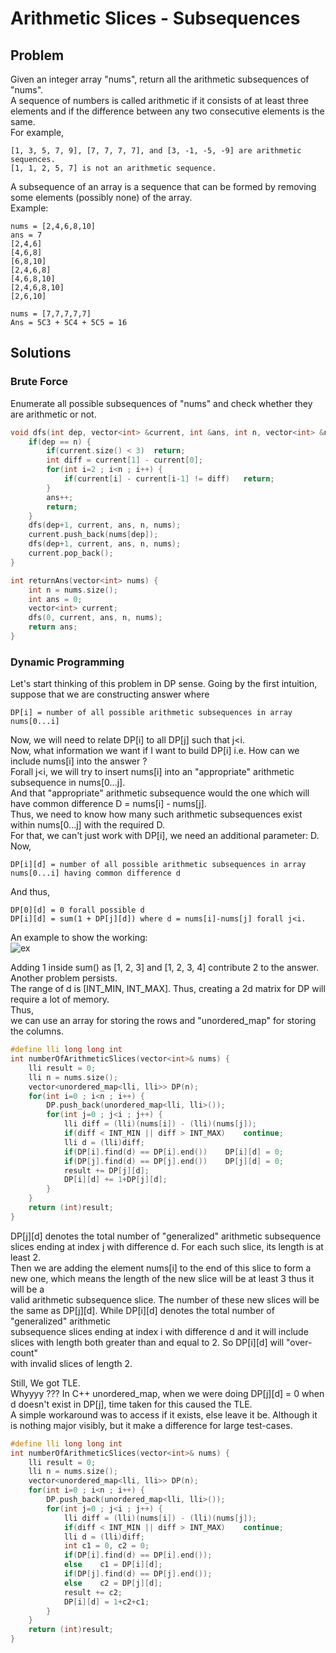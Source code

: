 # Arithmetic Slices - Subsequences
## Problem
Given an integer array "nums", return all the arithmetic subsequences of "nums".  
A sequence of numbers is called arithmetic if it consists of at least three elements and if the difference between any two consecutive elements is the same.  
For example,
```
[1, 3, 5, 7, 9], [7, 7, 7, 7], and [3, -1, -5, -9] are arithmetic sequences.  
[1, 1, 2, 5, 7] is not an arithmetic sequence.
```
A subsequence of an array is a sequence that can be formed by removing some elements (possibly none) of the array.  
Example:
```
nums = [2,4,6,8,10]
ans = 7
[2,4,6]
[4,6,8]
[6,8,10]
[2,4,6,8]
[4,6,8,10]
[2,4,6,8,10]
[2,6,10]

nums = [7,7,7,7,7]
Ans = 5C3 + 5C4 + 5C5 = 16
```
  
## Solutions
### Brute Force
Enumerate all possible subsequences of "nums" and check whether they are arithmetic or not.
```c++
void dfs(int dep, vector<int> &current, int &ans, int n, vector<int> &nums) {
    if(dep == n) {
        if(current.size() < 3)  return;
        int diff = current[1] - current[0];
        for(int i=2 ; i<n ; i++) {
            if(current[i] - current[i-1] != diff)   return;
        }
        ans++;
        return;
    }
    dfs(dep+1, current, ans, n, nums);
    current.push_back(nums[dep]);
    dfs(dep+1, current, ans, n, nums);
    current.pop_back();
}

int returnAns(vector<int> nums) {
    int n = nums.size();
    int ans = 0;
    vector<int> current;
    dfs(0, current, ans, n, nums);
    return ans;
}
```

### Dynamic Programming
Let's start thinking of this problem in DP sense. Going by the first intuition, suppose that we are constructing answer where
```
DP[i] = number of all possible arithmetic subsequences in array nums[0...i]
```
Now, we will need to relate DP[i] to all DP[j] such that j<i.  
Now, what information we want if I want to build DP[i] i.e. How can we include nums[i] into the answer ?  
Forall j<i, we will try to insert nums[i] into an "appropriate" arithmetic subsequence in nums[0...j].  
And that "appropriate" arithmetic subsequence would the one which will have common difference D = nums[i] - nums[j].  
Thus, we need to know how many such arithmetic subsequences exist within nums[0...j] with the required D.  
For that, we can't just work with DP[i], we need an additional parameter: D.  
Now,
```
DP[i][d] = number of all possible arithmetic subsequences in array nums[0...i] having common difference d
```
And thus,
```
DP[0][d] = 0 forall possible d
DP[i][d] = sum(1 + DP[j][d]) where d = nums[i]-nums[j] forall j<i.
```
An example to show the working:  
![ex](https://user-images.githubusercontent.com/44015508/133022865-aafd4c9b-7f13-4199-8214-102bd8c26685.JPG)
  
Adding 1 inside sum() as [1, 2, 3] and [1, 2, 3, 4] contribute 2 to the answer.
Another problem persists.  
The range of d is [INT_MIN, INT_MAX]. Thus, creating a 2d matrix for DP  will require a lot of memory.  
Thus,  
we can use an array for storing the rows and "unordered_map" for storing the columns.

```c++
#define lli long long int
int numberOfArithmeticSlices(vector<int>& nums) {
    lli result = 0;
    lli n = nums.size();
    vector<unordered_map<lli, lli>> DP(n);
    for(int i=0 ; i<n ; i++) {
        DP.push_back(unordered_map<lli, lli>());
        for(int j=0 ; j<i ; j++) {
            lli diff = (lli)(nums[i]) - (lli)(nums[j]);
            if(diff < INT_MIN || diff > INT_MAX)    continue;
            lli d = (lli)diff;
            if(DP[i].find(d) == DP[i].end())    DP[i][d] = 0;
            if(DP[j].find(d) == DP[j].end())    DP[j][d] = 0;
            result += DP[j][d];
            DP[i][d] += 1+DP[j][d];
        }
    }
    return (int)result;
}
```
DP[j][d] denotes the total number of "generalized" arithmetic subsequence slices ending at index j with difference d. For each such slice, its length is at least 2.   
Then we are adding the element nums[i] to the end of this slice to form a new one, which means the length of the new slice will be at least 3 thus it will be a  
valid arithmetic subsequence slice. The number of these new slices will be the same as DP[j][d]. While DP[i][d] denotes the total number of "generalized" arithmetic  
subsequence slices ending at index i with difference d and it will include slices with length both greater than and equal to 2. So DP[i][d] will "over-count"  
with invalid slices of length 2.

Still, We got TLE.  
Whyyyy ???
In C++ unordered_map, when we were doing DP[j][d] = 0 when d doesn't exist in DP[j], time taken for this caused the TLE.  
A simple workaround was to access if it exists, else leave it be. Although it is nothing major visibly, but it make a difference for large test-cases.   
```c++
#define lli long long int
int numberOfArithmeticSlices(vector<int>& nums) {
    lli result = 0;
    lli n = nums.size();
    vector<unordered_map<lli, lli>> DP(n);
    for(int i=0 ; i<n ; i++) {
        DP.push_back(unordered_map<lli, lli>());
        for(int j=0 ; j<i ; j++) {
            lli diff = (lli)(nums[i]) - (lli)(nums[j]);
            if(diff < INT_MIN || diff > INT_MAX)    continue;
            lli d = (lli)diff;
            int c1 = 0, c2 = 0;
            if(DP[i].find(d) == DP[i].end());
            else    c1 = DP[i][d];
            if(DP[j].find(d) == DP[j].end());
            else    c2 = DP[j][d];
            result += c2;
            DP[i][d] = 1+c2+c1;
        }
    }
    return (int)result;
}
```

